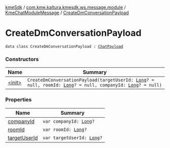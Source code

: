 [kmeSdk](../../../index.md) / [com.kme.kaltura.kmesdk.ws.message.module](../../index.md) / [KmeChatModuleMessage](../index.md) / [CreateDmConversationPayload](./index.md)

# CreateDmConversationPayload

`data class CreateDmConversationPayload : `[`ChatPayload`](../-chat-payload/index.md)

### Constructors

| Name | Summary |
|---|---|
| [&lt;init&gt;](-init-.md) | `CreateDmConversationPayload(targetUserId: `[`Long`](https://kotlinlang.org/api/latest/jvm/stdlib/kotlin/-long/index.html)`? = null, roomId: `[`Long`](https://kotlinlang.org/api/latest/jvm/stdlib/kotlin/-long/index.html)`? = null, companyId: `[`Long`](https://kotlinlang.org/api/latest/jvm/stdlib/kotlin/-long/index.html)`? = null)` |

### Properties

| Name | Summary |
|---|---|
| [companyId](company-id.md) | `var companyId: `[`Long`](https://kotlinlang.org/api/latest/jvm/stdlib/kotlin/-long/index.html)`?` |
| [roomId](room-id.md) | `var roomId: `[`Long`](https://kotlinlang.org/api/latest/jvm/stdlib/kotlin/-long/index.html)`?` |
| [targetUserId](target-user-id.md) | `var targetUserId: `[`Long`](https://kotlinlang.org/api/latest/jvm/stdlib/kotlin/-long/index.html)`?` |

